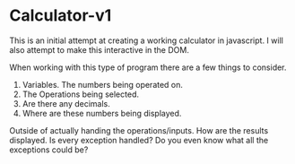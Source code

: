 # Calculator-v1

This is an initial attempt at creating a working calculator in javascript.
I will also attempt to make this interactive in the DOM.

When working with this type of program there are a few things to consider.

1.  Variables.  The numbers being operated on.
2. The Operations being selected.
3. Are there any decimals.
4. Where are these numbers being displayed.

Outside of actually handing the operations/inputs.  How are the results displayed.  Is every exception handled?  Do you even know what all the exceptions could be?